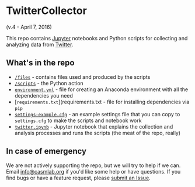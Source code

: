 # TwitterCollector
(v.4 - April 7, 2016)

This repo contains [Jupyter](http://jupyter.org/) notebooks and Python scripts for collecting and analyzing data from [Twitter](http://www.twitter.com).

## What's in the repo

- [```/files```](files/) - contains files used and produced by the scripts
- [```/scripts```](scripts/) - the Python action
- [```environment.yml```](environment.yml) - file for creating an Anaconda environment with all the dependencies you need
- [```requirements.txt```](requirements.txt - file for installing dependencies via ```pip```
- [```settings-example.cfg```](/config/settings-example.cfg) - an example settings file that you can copy to ```settings.cfg``` to make the scripts and notebook work
- [```twitter.ipynb```](twitter.ipynb) - Jupyter notebook that explains the collection and analysis processes and runs the scripts (the meat of the repo, really)

## In case of emergency

We are not actively supporting the repo, but we will try to help if we can. Email [info@casmlab.org](mailto:info@casmlab.org) if you'd like some help or have questions. If you find bugs or have a feature request, please [submit an Issue](https://help.github.com/articles/creating-an-issue/).
